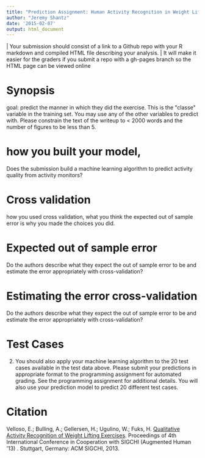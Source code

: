 ```yaml
---
title: "Prediction Assignment: Human Activity Recognition in Weight Lifting Exercises"
author: "Jeremy Shantz"
date: '2015-02-07'
output: html_document
---
```


 | Your submission should consist of a link to a Github repo with your R markdown and compiled HTML file describing your analysis. 
 | It will make it easier for the graders if you submit a repo with a gh-pages branch so the HTML page can be viewed online 
 
# Synopsis
goal: predict the manner in which they did the exercise. 
This is the "classe" variable in the training set. You may use any of the other variables to predict with. 
Please constrain the text of the writeup to < 2000 words and the number of figures to be less than 5.

# how you built your model, 
Does the submission build a machine learning algorithm to predict activity quality from activity monitors?

# Cross validation 
how you used cross validation, 
what you think the expected out of sample error is
why you made the choices you did. 
 

# Expected out of sample error
Do the authors describe what they expect the out of sample error to be and estimate the error appropriately with cross-validation?

# Estimating the error cross-validation
Do the authors describe what they expect the out of sample error to be and estimate the error appropriately with cross-validation?

# Test Cases 
2. You should also apply your machine learning algorithm to the 20 test cases available in the test data above. Please submit your predictions in appropriate format to the programming assignment for automated grading. See the programming assignment for additional details. 
You will also use your prediction model to predict 20 different test cases. 

# Citation

Velloso, E.; Bulling, A.; Gellersen, H.; Ugulino, W.; Fuks, H. [Qualitative Activity Recognition of Weight Lifting Exercises](http://groupware.les.inf.puc-rio.br/work.jsf?p1=11201). Proceedings of 4th International Conference in Cooperation with SIGCHI (Augmented Human '13) . Stuttgart, Germany: ACM SIGCHI, 2013. 
